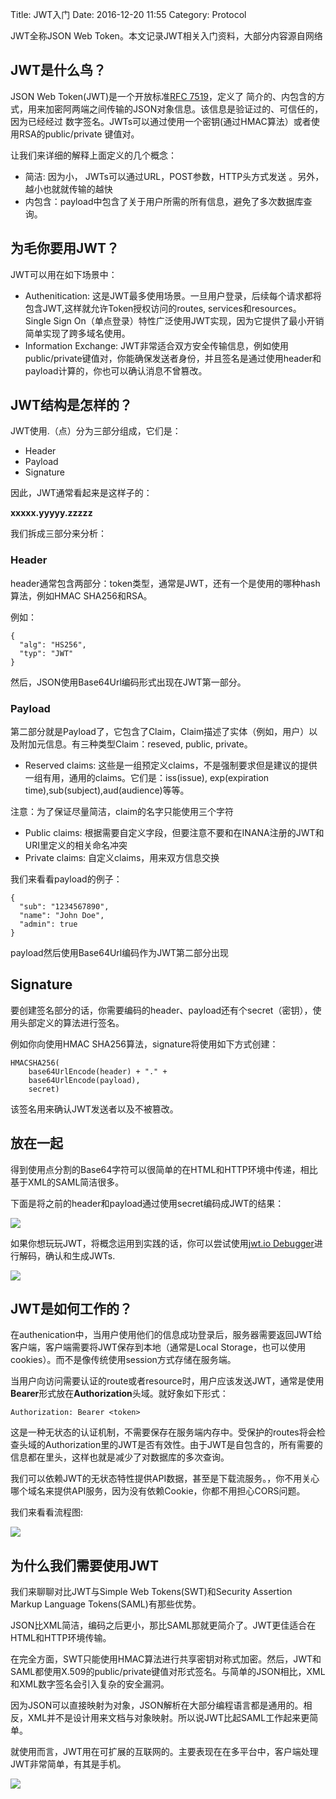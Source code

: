 Title: JWT入门
Date: 2016-12-20 11:55
Category: Protocol

JWT全称JSON Web Token。本文记录JWT相关入门资料，大部分内容源自网络

## JWT是什么鸟？

JSON Web Token(JWT)是一个开放标准[RFC 7519](https://tools.ietf.org/html/rfc7519)，定义了
简介的、内包含的方式，用来加密阿两端之间传输的JSON对象信息。该信息是验证过的、可信任的，因为已经经过
数字签名。JWTs可以通过使用一个密钥(通过HMAC算法）或者使用RSA的public/private 键值对。

让我们来详细的解释上面定义的几个概念：

* 简洁: 因为小， JWTs可以通过URL，POST参数，HTTP头方式发送 。另外，越小也就就传输的越快
* 内包含：payload中包含了关于用户所需的所有信息，避免了多次数据库查询。


## 为毛你要用JWT？

JWT可以用在如下场景中：

* Authenitication: 这是JWT最多使用场景。一旦用户登录，后续每个请求都将包含JWT,这样就允许Token授权访问的routes, services和resources。Single Sign On（单点登录）特性广泛使用JWT实现，因为它提供了最小开销简单实现了跨多域名使用。
* Information Exchange: JWT非常适合双方安全传输信息，例如使用public/private键值对，你能确保发送者身份，并且签名是通过使用header和payload计算的，你也可以确认消息不曾篡改。

## JWT结构是怎样的？

JWT使用.（点）分为三部分组成，它们是：

* Header
* Payload
* Signature

因此，JWT通常看起来是这样子的：

**xxxxx.yyyyy.zzzzz**

我们拆成三部分来分析：

### Header

header通常包含两部分：token类型，通常是JWT，还有一个是使用的哪种hash算法，例如HMAC SHA256和RSA。

例如：

    {
      "alg": "HS256",
      "typ": "JWT"
    }

然后，JSON使用Base64Url编码形式出现在JWT第一部分。


### Payload

第二部分就是Payload了，它包含了Claim，Claim描述了实体（例如，用户）以及附加元信息。有三种类型Claim：reseved, public, private。

* Reserved claims: 这些是一组预定义claims，不是强制要求但是建议的提供一组有用，通用的claims。它们是：iss(issue), exp(expiration time),sub(subject),aud(audience)等等。

注意：为了保证尽量简洁，claim的名字只能使用三个字符

* Public claims: 根据需要自定义字段，但要注意不要和在INANA注册的JWT和URI里定义的相关命名冲突
* Private claims: 自定义claims，用来双方信息交换


我们来看看payload的例子：

    {
      "sub": "1234567890",
      "name": "John Doe",
      "admin": true
    }
    
payload然后使用Base64Url编码作为JWT第二部分出现

## Signature

要创建签名部分的话，你需要编码的header、payload还有个secret（密钥），使用头部定义的算法进行签名。

例如你向使用HMAC SHA256算法，signature将使用如下方式创建：

    HMACSHA256(
        base64UrlEncode(header) + "." +
        base64UrlEncode(payload),
        secret)
        
该签名用来确认JWT发送者以及不被篡改。

## 放在一起

得到使用点分割的Base64字符可以很简单的在HTML和HTTP环境中传递，相比基于XML的SAML简洁很多。

下面是将之前的header和payload通过使用secret编码成JWT的结果：

![](https://cdn.auth0.com/content/jwt/encoded-jwt3.png)

如果你想玩玩JWT，将概念运用到实践的话，你可以尝试使用[jwt.io Debugger](http://jwt.io/)进行解码，确认和生成JWTs.

![](https://cdn.auth0.com/blog/legacy-app-auth/legacy-app-auth-5.png)

## JWT是如何工作的？

在authenication中，当用户使用他们的信息成功登录后，服务器需要返回JWT给客户端，客户端需要将JWT保存到本地（通常是Local Storage，也可以使用cookies）。而不是像传统使用session方式存储在服务端。

当用户向访问需要认证的route或者resource时，用户应该发送JWT，通常是使用**Bearer**形式放在**Authorization**头域。就好象如下形式：

    Authorization: Bearer <token>
    
这是一种无状态的认证机制，不需要保存在服务端内存中。受保护的routes将会检查头域的Authorization里的JWT是否有效性。由于JWT是自包含的，所有需要的信息都在里头，这样也就是减少了对数据库的多次查询。

我们可以依赖JWT的无状态特性提供API数据，甚至是下载流服务。，你不用关心哪个域名来提供API服务，因为没有依赖Cookie，你都不用担心CORS问题。

我们来看看流程图:

![](https://cdn.auth0.com/content/jwt/jwt-diagram.png)


## 为什么我们需要使用JWT

我们来聊聊对比JWT与Simple Web Tokens(SWT)和Security Assertion Markup Language Tokens(SAML)有那些优势。

JSON比XML简洁，编码之后更小，那比SAML那就更简介了。JWT更佳适合在HTML和HTTP环境传输。

在完全方面，SWT只能使用HMAC算法进行共享密钥对称式加密。然后，JWT和SAML都使用X.509的public/private键值对形式签名。与简单的JSON相比，XML和XML数字签名会引入复杂的安全漏洞。

因为JSON可以直接映射为对象，JSON解析在大部分编程语言都是通用的。相反，XML并不是设计用来文档与对象映射。所以说JWT比起SAML工作起来更简单。

就使用而言，JWT用在可扩展的互联网的。主要表现在在多平台中，客户端处理JWT非常简单，有其是手机。

![](https://cdn.auth0.com/content/jwt/comparing-jwt-vs-saml2.png)